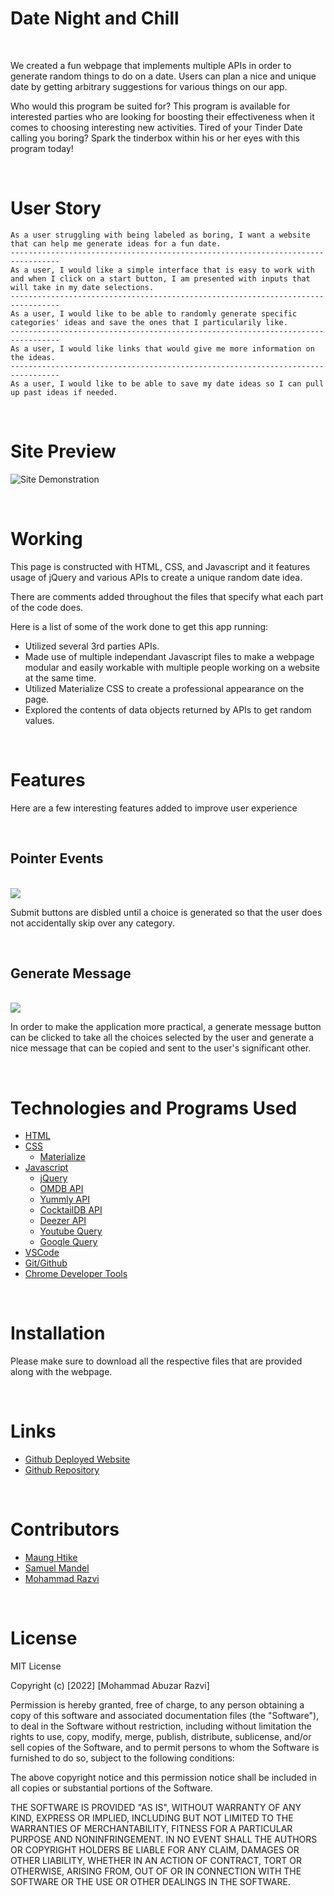 # Date Night and Chill

<br>

We created a fun webpage that implements multiple APIs in order to generate random things to do on a date. Users can plan a nice and unique date by getting arbitrary suggestions for various things on our app.

Who would this program be suited for? This program is available for interested parties who are looking for boosting their effectiveness when it comes to choosing interesting new activities. Tired of your Tinder Date calling you boring? Spark the tinderbox within his or her eyes with this program today! 

<br>

#  User Story 

    As a user struggling with being labeled as boring, I want a website that can help me generate ideas for a fun date.
    ---------------------------------------------------------------------------------
    As a user, I would like a simple interface that is easy to work with and when I click on a start button, I am presented with inputs that will take in my date selections.
    ---------------------------------------------------------------------------------
    As a user, I would like to be able to randomly generate specific categories' ideas and save the ones that I particularily like.
    ---------------------------------------------------------------------------------
    As a user, I would like links that would give me more information on the ideas. 
    ---------------------------------------------------------------------------------
    As a user, I would like to be able to save my date ideas so I can pull up past ideas if needed.

<br>

# Site Preview

![Site Demonstration](./assets/site-demonstration/site-demonstration.gif)

<br>

# Working

This page is constructed with HTML, CSS, and Javascript and it features usage of jQuery and various APIs to create a unique random date idea. 

There are comments added throughout the files that specify what each part of the code does.

Here is a list of some of the work done to get this app running:

- Utilized several 3rd parties APIs.
- Made use of multiple independant Javascript files to make a webpage modular and easily workable with multiple people working on a website at the same time.
- Utilized Materialize CSS to create a professional appearance on the page.
- Explored the contents of data objects returned by APIs to get random values.

<br>

# Features

Here are a few interesting features added to improve user experience

<br>

## Pointer Events

<br>

<img src="./assets/images/pointer.gif">

<br>

Submit buttons are disbled until a choice is generated so that the user does not accidentally skip over any category.

<br>

## Generate Message

<br>

<img src="./assets/images/message.gif">

<br>

In order to make the application more practical, a generate message button can be clicked to take all the choices selected by the user and generate a nice message that can be copied and sent to the user's significant other.

<br>

# Technologies and Programs Used

- [HTML](https://developer.mozilla.org/en-US/docs/Web/HTML)
- [CSS](https://developer.mozilla.org/en-US/docs/Web/CSS)
    - [Materialize](https://materializecss.com/)
- [Javascript](https://developer.mozilla.org/en-US/docs/Web/JavaScript)
    - [jQuery](https://api.jquery.com/)
    - [OMDB API](https://www.omdbapi.com/)
    - [Yummly API](https://developer.yummly.com/documentation.html)
    - [CocktailDB API](https://www.thecocktaildb.com/)
    - [Deezer API](https://developers.deezer.com/)
    - [Youtube Query](https://www.youtube.com/results?search_query=)
    - [Google Query](https://www.google.com/search?q=)
- [VSCode](https://code.visualstudio.com/)
- [Git/Github](https://github.com/)
- [Chrome Developer Tools](https://developer.chrome.com/docs/devtools/)

<br>

# Installation

Please make sure to download all the respective files that are provided along with the webpage.

<br>

# Links

- [Github Deployed Website](https://sfzmango.github.io/date-night-and-chill/)
- [Github Repository](https://github.com/Sfzmango/date-night-and-chill)

<br>

# Contributors

- [Maung Htike](https://github.com/Sfzmango)
- [Samuel Mandel](https://github.com/Sambalogna)
- [Mohammad Razvi](https://github.com/MoeCancode)

<br>

# License

MIT License

Copyright (c) [2022] [Mohammad Abuzar Razvi]

Permission is hereby granted, free of charge, to any person obtaining a copy
of this software and associated documentation files (the "Software"), to deal
in the Software without restriction, including without limitation the rights
to use, copy, modify, merge, publish, distribute, sublicense, and/or sell
copies of the Software, and to permit persons to whom the Software is
furnished to do so, subject to the following conditions:

The above copyright notice and this permission notice shall be included in all
copies or substantial portions of the Software.

THE SOFTWARE IS PROVIDED "AS IS", WITHOUT WARRANTY OF ANY KIND, EXPRESS OR
IMPLIED, INCLUDING BUT NOT LIMITED TO THE WARRANTIES OF MERCHANTABILITY,
FITNESS FOR A PARTICULAR PURPOSE AND NONINFRINGEMENT. IN NO EVENT SHALL THE
AUTHORS OR COPYRIGHT HOLDERS BE LIABLE FOR ANY CLAIM, DAMAGES OR OTHER
LIABILITY, WHETHER IN AN ACTION OF CONTRACT, TORT OR OTHERWISE, ARISING FROM,
OUT OF OR IN CONNECTION WITH THE SOFTWARE OR THE USE OR OTHER DEALINGS IN THE
SOFTWARE.